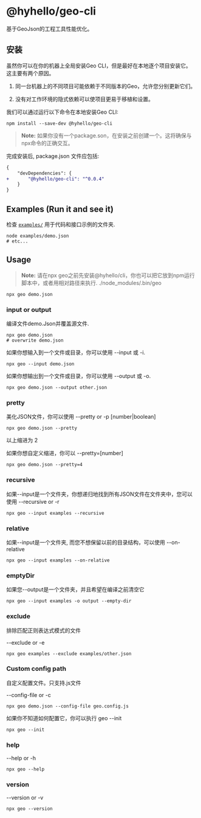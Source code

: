 # @hyhello/geo-cli

基于GeoJson的工程工具性能优化。

## 安装

虽然你可以在你的机器上全局安装Geo CLI，但是最好在本地逐个项目安装它。
这主要有两个原因。

1. 同一台机器上的不同项目可能依赖于不同版本的Geo，允许您分别更新它们。

2. 没有对工作环境的隐式依赖可以使项目更易于移植和设置。

我们可以通过运行以下命令在本地安装Geo CLI:


```Shell
npm install --save-dev @hyhello/geo-cli
```

> **Note:** 如果你没有一个package.son，在安装之前创建一个。这将确保与npx命令的正确交互。

完成安装后, package.json 文件应包括:

```Diff
{
    "devDependencies": {
+       "@hyhello/geo-cli": "^0.0.4"
    }
}
```

## Examples (Run it and see it)

检查 [`examples/`](https://github.com/Hyhello/geo-cli/tree/master/examples) 用于代码和接口示例的文件夹.

```Shell
node examples/demo.json
# etc...
```

## Usage

> **Note:** 请在npx geo之前先安装@hyhello/cli，你也可以把它放到npm运行脚本中，或者用相对路径来执行. ./node_modules/.bin/geo

```Shell
npx geo demo.json
```

### input or output

编译文件demo.Json并覆盖源文件.

```Shell
npx geo demo.json
# overwrite demo.json
```

如果你想输入到一个文件或目录，你可以使用 --input 或 -i.

```Shell
npx geo --input demo.json
```

如果你想输出到一个文件或目录，你可以使用 --output 或 -o.

```Shell
npx geo demo.json --output other.json
```

### pretty

美化JSON文件，你可以使用 --pretty or -p [number|boolean]

```Shell
npx geo demo.json --pretty
```

以上缩进为 2

如果你想自定义缩进，你可以 --pretty=[number]

```Shell
npx geo demo.json --pretty=4
```

### recursive

如果--input是一个文件夹，你想递归地找到所有JSON文件在文件夹中，您可以使用 --recursive or -r

```Shell
npx geo --input examples --recursive
```

### relative

如果--input是一个文件夹, 而您不想保留以前的目录结构，可以使用 --on-relative

```Shell
npx geo --input examples --on-relative
```

### emptyDir

如果您--output是一个文件夹，并且希望在编译之前清空它

```Shell
npx geo --input examples -o output --empty-dir
```

### exclude

排除匹配正则表达式模式的文件

--exclude or -e

```Shell
npx geo examples --exclude examples/other.json
```

### Custom config path

自定义配置文件。只支持.js文件

--config-file or -c

```Shell
npx geo demo.json --config-file geo.config.js
```

如果你不知道如何配置它，你可以执行 geo --init

```Shell
npx geo --init
```

### help

--help or -h

```Shell
npx geo --help
```

### version

--version or -v

```Shell
npx geo --version
```

